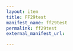 ```yaml
---
layout: item
title: FF29test
manifest_name: ff29test
permalink: ff29test
external_manifest_url: 

---
```

<!-- Add an essay or interpretive material below this line,
using HTML or markdown.  Do not modify this file above this line -->
